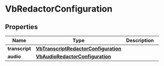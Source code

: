 
# VbRedactorConfiguration

## Properties
Name | Type | Description | Notes
------------ | ------------- | ------------- | -------------
**transcript** | [**VbTranscriptRedactorConfiguration**](VbTranscriptRedactorConfiguration.md) |  |  [optional]
**audio** | [**VbAudioRedactorConfiguration**](VbAudioRedactorConfiguration.md) |  |  [optional]



